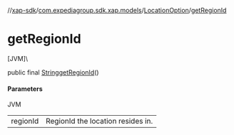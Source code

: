 //[xap-sdk](../../../index.md)/[com.expediagroup.sdk.xap.models](../index.md)/[LocationOption](index.md)/[getRegionId](get-region-id.md)

# getRegionId

[JVM]\

public final [String](https://docs.oracle.com/javase/8/docs/api/java/lang/String.html)[getRegionId](get-region-id.md)()

#### Parameters

JVM

| | |
|---|---|
| regionId | RegionId the location resides in. |
